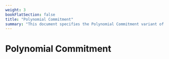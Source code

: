 ```yaml
---
weight: 3
bookFlatSection: false
title: "Polynomial Commitment"
summary: "This document specifies the Polynomial Commitment variant of PLONK."
---
```


# Polynomial Commitment


